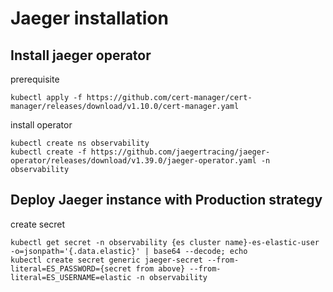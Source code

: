# Jaeger installation
## Install jaeger operator
prerequisite
```
kubectl apply -f https://github.com/cert-manager/cert-manager/releases/download/v1.10.0/cert-manager.yaml
```
install operator
```
kubectl create ns observability
kubectl create -f https://github.com/jaegertracing/jaeger-operator/releases/download/v1.39.0/jaeger-operator.yaml -n observability
```

## Deploy Jaeger instance with Production strategy
create secret
```
kubectl get secret -n observability {es cluster name}-es-elastic-user -o=jsonpath='{.data.elastic}' | base64 --decode; echo
kubectl create secret generic jaeger-secret --from-literal=ES_PASSWORD={secret from above} --from-literal=ES_USERNAME=elastic -n observability
```
